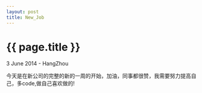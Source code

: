 ```yaml
---
layout: post
title: New_Job 
---
```


{{ page.title }}
================

<p class="meta">3 June 2014 - HangZhou</p>

今天是在新公司的完整的新的一周的开始，加油，同事都很赞，我需要努力提高自己，多code,做自己喜欢做的!
